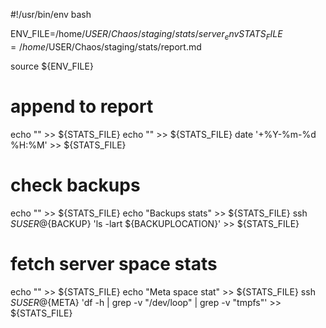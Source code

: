 #!/usr/bin/env bash

ENV_FILE=/home/$USER/Chaos/staging/stats/server_env
STATS_FILE=/home/$USER/Chaos/staging/stats/report.md

source ${ENV_FILE}

# append to report
echo "" >> ${STATS_FILE}
echo "" >> ${STATS_FILE}
date '+%Y-%m-%d %H:%M' >> ${STATS_FILE}

# check backups
echo "" >> ${STATS_FILE}
echo "Backups stats" >> ${STATS_FILE}
ssh ${SUSER}@${BACKUP} 'ls -lart ${BACKUPLOCATION}' >> ${STATS_FILE}

# fetch server space stats
echo "" >> ${STATS_FILE}
echo "Meta space stat" >> ${STATS_FILE}
ssh ${SUSER}@${META} 'df -h | grep -v "/dev/loop" | grep -v "tmpfs"' >> ${STATS_FILE}
